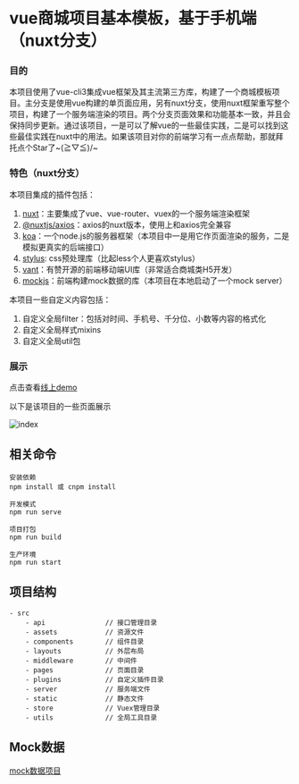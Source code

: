 # vue商城项目基本模板，基于手机端（nuxt分支）


### 目的

本项目使用了vue-cli3集成vue框架及其主流第三方库，构建了一个商城模板项目。主分支是使用vue构建的单页面应用，另有nuxt分支，使用nuxt框架重写整个项目，构建了一个服务端渲染的项目。两个分支页面效果和功能基本一致，并且会保持同步更新。通过该项目，一是可以了解vue的一些最佳实践，二是可以找到这些最佳实践在nuxt中的用法。如果该项目对你的前端学习有一点点帮助，那就拜托点个Star了~\(≧▽≦)/~


### 特色（nuxt分支）

本项目集成的插件包括：

1. [nuxt](https://zh.nuxtjs.org/guide)：主要集成了vue、vue-router、vuex的一个服务端渲染框架
3. [@nuxtjs/axios](https://www.jianshu.com/p/27a5626973e4)：axios的nuxt版本，使用上和axios完全兼容
4. [koa](https://koa.bootcss.com)：一个node.js的服务器框架（本项目中一是用它作页面渲染的服务，二是模拟更真实的后端接口）
5. [stylus](https://www.zhangxinxu.com/jq/stylus/): css预处理库（比起less个人更喜欢stylus）
6. [vant](https://youzan.github.io/vant/#/zh-CN/intro)：有赞开源的前端移动端UI库（非常适合商城类H5开发）
7. [mockjs](https://github.com/nuysoft/Mock/wiki)：前端构建mock数据的库（本项目在本地启动了一个mock server）

本项目一些自定义内容包括：

1. 自定义全局filter：包括对时间、手机号、千分位、小数等内容的格式化
2. 自定义全局样式mixins
3. 自定义全局util包

### 展示

点击查看[线上demo](http://luoyangc.cn:2233)

以下是该项目的一些页面展示

![index](https://github.com/luoyangC/vue-mall-template/blob/nuxt/static/demo.jpg)


## 相关命令

```
安装依赖
npm install 或 cnpm install

开发模式
npm run serve

项目打包
npm run build

生产环境
npm run start
```

## 项目结构

```
- src
    - api               // 接口管理目录
    - assets            // 资源文件
    - components        // 组件目录
    - layouts           // 外层布局
    - middleware        // 中间件
    - pages             // 页面目录
    - plugins           // 自定义插件目录
    - server            // 服务端文件
    - static            // 静态文件
    - store             // Vuex管理目录
    - utils             // 全局工具目录
```

## Mock数据

[mock数据项目](https://github.com/luoyangC/mall-mock-server)
